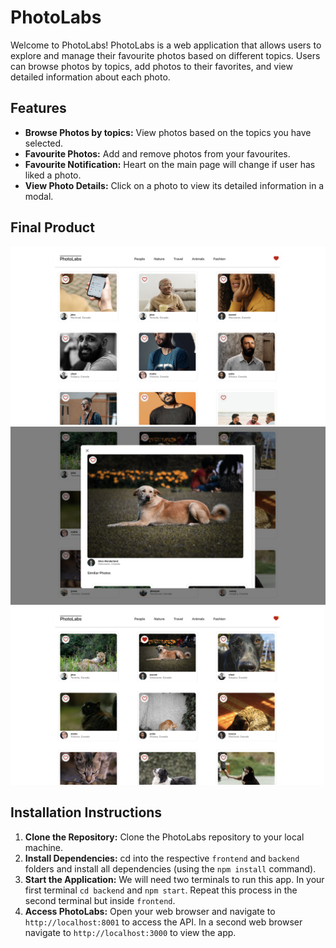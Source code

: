 # PhotoLabs

Welcome to PhotoLabs! PhotoLabs is a web application that allows users to explore and manage their favourite photos based on different topics. Users can browse photos by topics, add photos to their favorites, and view detailed information about each photo.

## Features
- **Browse Photos by topics:** View photos based on the topics you have selected.
- **Favourite Photos:** Add and remove photos from your favourites.
- **Favourite Notification:** Heart on the main page will change if user has liked a photo.
- **View Photo Details:** Click on a photo to view its detailed information in a modal.

## Final Product
!["Screenshot of photolabs main desktop page"](https://github.com/PeterDevelops/photolabs/blob/main/docs/homepage.png?raw=true)
!["Screenshot of photo modal"](https://github.com/PeterDevelops/photolabs/blob/main/docs/modal.png?raw=true)
!["Screenshot of favourite button press"](https://github.com/PeterDevelops/photolabs/blob/main/docs/favourite.png?raw=true)

## Installation Instructions
1. **Clone the Repository:** Clone the PhotoLabs repository to your local machine.
2. **Install Dependencies:** cd into the respective `frontend` and `backend` folders and install all dependencies (using the `npm install` command).
3. **Start the Application:** We will need two terminals to run this app. In your first terminal `cd backend` and `npm start`. Repeat this process in the second terminal but inside `frontend`.
4. **Access PhotoLabs:** Open your web browser and navigate to `http://localhost:8001` to access the API. In a second web browser navigate to `http://localhost:3000` to view the app.